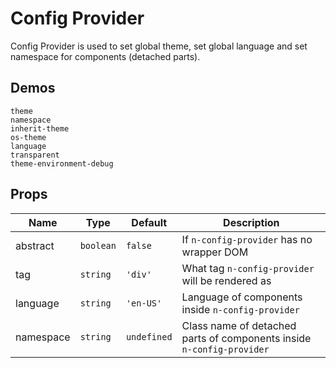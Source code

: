 # Config Provider

Config Provider is used to set global theme, set global language and set namespace for components (detached parts).

## Demos

```demo
theme
namespace
inherit-theme
os-theme
language
transparent
theme-environment-debug
```

## Props

| Name | Type | Default | Description |
| --- | --- | --- | --- |
| abstract | `boolean` | `false` | If `n-config-provider` has no wrapper DOM |
| tag | `string` | `'div'` | What tag `n-config-provider` will be rendered as |
| language | `string` | `'en-US'` | Language of components inside `n-config-provider` |
| namespace | `string` | `undefined` | Class name of detached parts of components inside `n-config-provider` |

